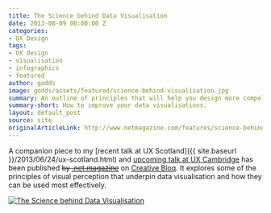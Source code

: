 ```yaml
---
title: The Science behind Data Visualisation
date: 2013-08-09 00:00:00 Z
categories:
- UX Design
tags:
- UX design
- visualisation
- infographics
- featured
author: godds
image: godds/assets/featured/science-behind-visualisation.jpg
summary: An outline of principles that will help you design more compelling data visualisations, from the respective strengths of various means for visually encoding values to the most appropriate patterns for conveying relationships.
summary-short: How to improve your data visualisations.
layout: default_post
source: site
originalArticleLink: http://www.netmagazine.com/features/science-behind-data-visualisation
---
```


A companion piece to my [recent talk at UX Scotland]({{ site.baseurl }}/2013/06/24/ux-scotland.html) and [upcoming talk at UX Cambridge](http://uxcambridge.net/uxc2013/sessions/index.php?session=4) has been published <del>by [.net magazine](http://www.creativebloq.com/net-magazine)</del> on [Creative Bloq](http://www.creativebloq.com/design/science-behind-data-visualisation-8135496).  It explores some of the principles of visual perception that underpin data visualisation and how they can be used most effectively.

<a href="http://www.creativebloq.com/design/science-behind-data-visualisation-8135496"><img src="{{ site.baseurl }}/godds/assets/visual_process.jpg" alt="The Science behind Data Visualisation" class="aligncenter" /></a>
